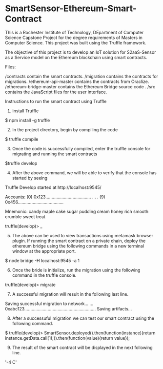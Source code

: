 # SmartSensor-Ethereum-Smart-Contract

This is a Rochester Institute of Technology, DEpartment of Computer Science Capstone Project for the degree requirements of Masters in Computer Science. This project was built using the Truffle framework.

The objective of this project is to develop an IoT solution for S2aaS-Sensor as a Service model on the Ethereum blockchain using smart contracts.


Files:

/contracts                contain the smart contracts.
/migration                contains the contracts for migrations.
/ethereum-api-master      contains the contracts from Oraclize.
/ethereum-bridge-master   contains the Ethereum Bridge source code .
/src                      contains the JavaScript files for the user interface.



Instructions to run the smart contract using Truffle

1. Install Truffle

$ npm install -g truffle

2. In the project directory, begin by compiling the code

$ truffle compile

3. Once the code is successfully compiled, enter the truffle console for migrating and running the smart contracts

$truffle develop

4. After the above command, we will be able to verify that the console has started by seeing

Truffle Develop started at http://localhost:9545/

Accounts:
(0) 0x123.....................................
.
.
.
(9) 0x456.....................................

Mnemonic: candy maple cake sugar pudding cream honey rich smooth crumble sweet treat

truffle(develop)> _

5. The above can be used to view transactions using metamask browser plugin. If running the smart contract on a private chain, deploy the ethereum bridge using the following commands in a new terminal window at the appropriate port.

$ node bridge -H localhost:9545 -a 1

6. Once the bride is initialize, run the migration using the following command in the truffle console.

truffle(develop)> migrate

7. A successful migration will result in the following last line.

Saving successful migration to network...
  ... 0xabc123..........................................................
Saving artifacts...

8. After a successuful migration we can test our smart contract using the following command.

$ truffle(develop)> SmartSensor.deployed().then(function(instance){return instance.getData.call(1);}).then(function(value){return value});

9. The result of the smart contract will be displayed in the next following line.

'-4 C'


